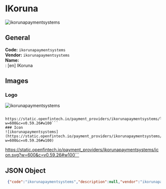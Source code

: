 # IKoruna 
![ikorunapaymentsystems](https://static.openfintech.io/payment_providers/ikorunapaymentsystems/logo.svg?w=600&c=v0.59.26#w100)  
## General 
**Code:** `ikorunapaymentsystems`  
**Vendor:** `ikorunapaymentsystems`  
**Name:**  
:	[en] IKoruna  
## Images 
### Logo 
![ikorunapaymentsystems](https://static.openfintech.io/payment_providers/ikorunapaymentsystems/logo.svg?w=600&c=v0.59.26#w100)  
```
 https://static.openfintech.io/payment_providers/ikorunapaymentsystems/logo.svg?w=600&c=v0.59.26#w100```  
### Icon 
![ikorunapaymentsystems](https://static.openfintech.io/payment_providers/ikorunapaymentsystems/icon.svg?w=600&c=v0.59.26#w100)  
```
 https://static.openfintech.io/payment_providers/ikorunapaymentsystems/icon.svg?w=600&c=v0.59.26#w100```  
## JSON Object 
```json
 {"code":"ikorunapaymentsystems","description":null,"vendor":"ikorunapaymentsystems","categories":null,"countries":null,"payment_method":null,"payout_method":null,"metadata":{"about_payments_code":"ikorunapaymentsystems"},"name":{"en":"IKoruna"}}```  
